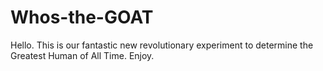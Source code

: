 # Whos-the-GOAT
Hello. This is our fantastic new revolutionary experiment to determine the Greatest Human of All Time. Enjoy.
